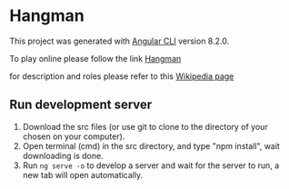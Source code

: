 # Hangman

This project was generated with [Angular CLI](https://github.com/angular/angular-cli) version 8.2.0.

To play online please follow the link [Hangman](https://talkanteman.github.io/hangman)

for description and roles please refer to this [Wikipedia page](https://en.wikipedia.org/wiki/Hangman_(game))

## Run development server


1) Download the src files (or use git to clone to the directory of your chosen on your computer).
2) Open terminal (cmd) in the src directory, and type "npm install", wait downloading is done.
3) Run `ng serve -o` to develop a server and wait for the server to run, a new tab will open automatically.





